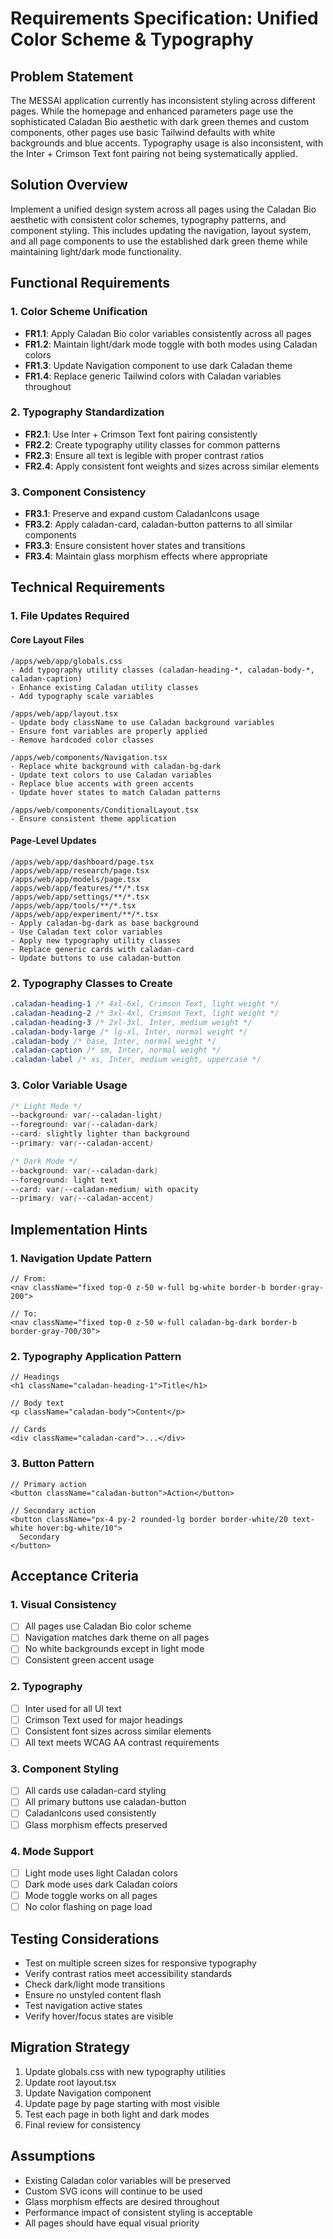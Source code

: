 # Requirements Specification: Unified Color Scheme & Typography

## Problem Statement
The MESSAI application currently has inconsistent styling across different pages. While the homepage and enhanced parameters page use the sophisticated Caladan Bio aesthetic with dark green themes and custom components, other pages use basic Tailwind defaults with white backgrounds and blue accents. Typography usage is also inconsistent, with the Inter + Crimson Text font pairing not being systematically applied.

## Solution Overview
Implement a unified design system across all pages using the Caladan Bio aesthetic with consistent color schemes, typography patterns, and component styling. This includes updating the navigation, layout system, and all page components to use the established dark green theme while maintaining light/dark mode functionality.

## Functional Requirements

### 1. Color Scheme Unification
- **FR1.1**: Apply Caladan Bio color variables consistently across all pages
- **FR1.2**: Maintain light/dark mode toggle with both modes using Caladan colors
- **FR1.3**: Update Navigation component to use dark Caladan theme
- **FR1.4**: Replace generic Tailwind colors with Caladan variables throughout

### 2. Typography Standardization
- **FR2.1**: Use Inter + Crimson Text font pairing consistently
- **FR2.2**: Create typography utility classes for common patterns
- **FR2.3**: Ensure all text is legible with proper contrast ratios
- **FR2.4**: Apply consistent font weights and sizes across similar elements

### 3. Component Consistency
- **FR3.1**: Preserve and expand custom CaladanIcons usage
- **FR3.2**: Apply caladan-card, caladan-button patterns to all similar components
- **FR3.3**: Ensure consistent hover states and transitions
- **FR3.4**: Maintain glass morphism effects where appropriate

## Technical Requirements

### 1. File Updates Required

#### Core Layout Files
```
/apps/web/app/globals.css
- Add typography utility classes (caladan-heading-*, caladan-body-*, caladan-caption)
- Enhance existing Caladan utility classes
- Add typography scale variables

/apps/web/app/layout.tsx
- Update body className to use Caladan background variables
- Ensure font variables are properly applied
- Remove hardcoded color classes

/apps/web/components/Navigation.tsx
- Replace white background with caladan-bg-dark
- Update text colors to use Caladan variables
- Replace blue accents with green accents
- Update hover states to match Caladan patterns

/apps/web/components/ConditionalLayout.tsx
- Ensure consistent theme application
```

#### Page-Level Updates
```
/apps/web/app/dashboard/page.tsx
/apps/web/app/research/page.tsx
/apps/web/app/models/page.tsx
/apps/web/app/features/**/*.tsx
/apps/web/app/settings/**/*.tsx
/apps/web/app/tools/**/*.tsx
/apps/web/app/experiment/**/*.tsx
- Apply caladan-bg-dark as base background
- Use Caladan text color variables
- Apply new typography utility classes
- Replace generic cards with caladan-card
- Update buttons to use caladan-button
```

### 2. Typography Classes to Create
```css
.caladan-heading-1 /* 4xl-6xl, Crimson Text, light weight */
.caladan-heading-2 /* 3xl-4xl, Crimson Text, light weight */
.caladan-heading-3 /* 2xl-3xl, Inter, medium weight */
.caladan-body-large /* lg-xl, Inter, normal weight */
.caladan-body /* base, Inter, normal weight */
.caladan-caption /* sm, Inter, normal weight */
.caladan-label /* xs, Inter, medium weight, uppercase */
```

### 3. Color Variable Usage
```css
/* Light Mode */
--background: var(--caladan-light)
--foreground: var(--caladan-dark)
--card: slightly lighter than background
--primary: var(--caladan-accent)

/* Dark Mode */
--background: var(--caladan-dark)
--foreground: light text
--card: var(--caladan-medium) with opacity
--primary: var(--caladan-accent)
```

## Implementation Hints

### 1. Navigation Update Pattern
```tsx
// From:
<nav className="fixed top-0 z-50 w-full bg-white border-b border-gray-200">

// To:
<nav className="fixed top-0 z-50 w-full caladan-bg-dark border-b border-gray-700/30">
```

### 2. Typography Application Pattern
```tsx
// Headings
<h1 className="caladan-heading-1">Title</h1>

// Body text
<p className="caladan-body">Content</p>

// Cards
<div className="caladan-card">...</div>
```

### 3. Button Pattern
```tsx
// Primary action
<button className="caladan-button">Action</button>

// Secondary action
<button className="px-4 py-2 rounded-lg border border-white/20 text-white hover:bg-white/10">
  Secondary
</button>
```

## Acceptance Criteria

### 1. Visual Consistency
- [ ] All pages use Caladan Bio color scheme
- [ ] Navigation matches dark theme on all pages
- [ ] No white backgrounds except in light mode
- [ ] Consistent green accent usage

### 2. Typography
- [ ] Inter used for all UI text
- [ ] Crimson Text used for major headings
- [ ] Consistent font sizes across similar elements
- [ ] All text meets WCAG AA contrast requirements

### 3. Component Styling
- [ ] All cards use caladan-card styling
- [ ] All primary buttons use caladan-button
- [ ] CaladanIcons used consistently
- [ ] Glass morphism effects preserved

### 4. Mode Support
- [ ] Light mode uses light Caladan colors
- [ ] Dark mode uses dark Caladan colors
- [ ] Mode toggle works on all pages
- [ ] No color flashing on page load

## Testing Considerations
- Test on multiple screen sizes for responsive typography
- Verify contrast ratios meet accessibility standards
- Check dark/light mode transitions
- Ensure no unstyled content flash
- Test navigation active states
- Verify hover/focus states are visible

## Migration Strategy
1. Update globals.css with new typography utilities
2. Update root layout.tsx
3. Update Navigation component
4. Update page by page starting with most visible
5. Test each page in both light and dark modes
6. Final review for consistency

## Assumptions
- Existing Caladan color variables will be preserved
- Custom SVG icons will continue to be used
- Glass morphism effects are desired throughout
- Performance impact of consistent styling is acceptable
- All pages should have equal visual priority